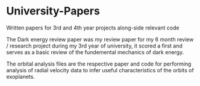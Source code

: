 # University-Papers
Written papers for 3rd and 4th year projects along-side relevant code 

The Dark energy review paper was my review paper for my 6 month review / research project during my 3rd year of university, it scored a first and serves as a basic review of the fundemental mechanics of dark energy. 

The orbital analysis files are the respective paper and code for performing analysis of radial velocity data to infer useful characteristics of the orbits of exoplanets.
